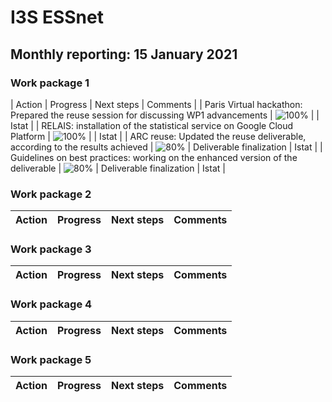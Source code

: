 # I3S ESSnet

## Monthly reporting: 15 January 2021

### Work package 1

| Action  | Progress | Next steps | Comments |
| Paris Virtual hackathon: Prepared the reuse session for discussing WP1 advancements | ![100%](https://progress-bar.dev/100) |  | Istat |
| RELAIS: installation of the statistical service on Google Cloud Platform | ![100%](https://progress-bar.dev/100) |  | Istat |
| ARC reuse: Updated the reuse deliverable, according to the results achieved | ![80%](https://progress-bar.dev/80) | Deliverable finalization | Istat |
| Guidelines on best practices: working on the enhanced version of the deliverable | ![80%](https://progress-bar.dev/80) | Deliverable finalization | Istat |


### Work package 2

| Action  | Progress | Next steps | Comments |
|:--|:--|:--|:--|


### Work package 3
| Action  | Progress | Next steps | Comments |
|:--|:--|:--|:--|


### Work package 4

| Action  | Progress | Next steps | Comments |
|:--|:--|:--|:--|

### Work package 5

| Action  | Progress | Next steps | Comments |
|:--|:--|:--|:--|
